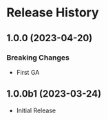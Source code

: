 # Release History

## 1.0.0 (2023-04-20)

### Breaking Changes

  - First GA

## 1.0.0b1 (2023-03-24)

* Initial Release
